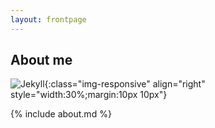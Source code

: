```yaml
---
layout: frontpage
---
```


## About me

![Jekyll](../../../../photos/profile.jpg){:class="img-responsive" align="right" style="width:30%;margin:10px 10px"}

{% include about.md %}